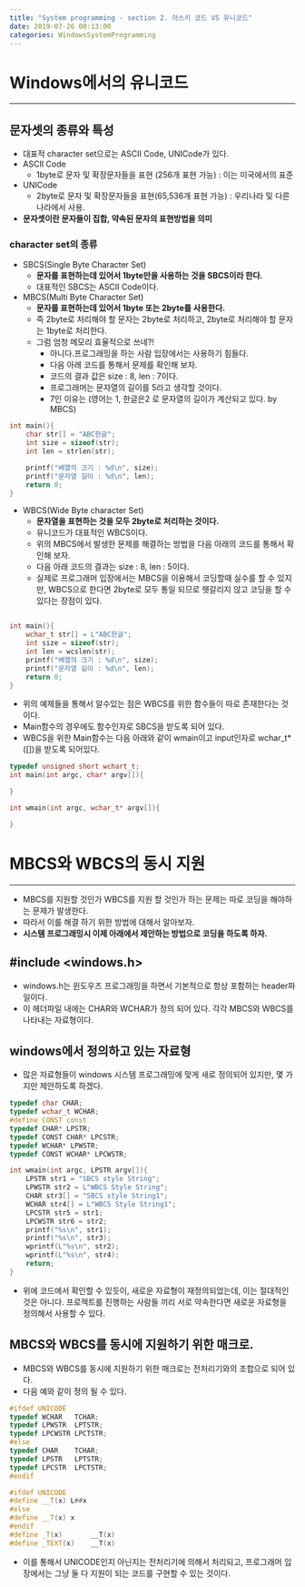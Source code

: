 ```yaml
---
title: "System programming - section 2. 아스키 코드 VS 유니코드"
date: 2019-07-26 00:13:00
categories: WindowsSystemProgramming
---
```

# Windows에서의 유니코드
---
## 문자셋의 종류와 특성
- 대표적 character set으로는 ASCII Code, UNICode가 있다.
- ASCII Code
    -  1byte로 문자 및 확장문자들을 표현 (256개 표현 가능) :  이는 미국에서의 표준
- UNICode
    - 2byte로 문자 및 확장문자들을 표현(65,536개 표현 가능) : 우리나라 및 다른 나라에서 사용.
- **문자셋이란 문자들이 집합, 약속된 문자의 표현방법을 의미**
### character set의 종류
- SBCS(Single Byte Character Set)
    - **문자를 표현하는데 있어서 1byte만을 사용하는 것을 SBCS이라 한다.**
    - 대표적인 SBCS는 ASCII Code이다.
- MBCS(Multi Byte Character Set)
    - **문자를 표현하는데 있어서 1byte 또는 2byte를 사용한다.**
    - 즉 2byte로 처리해야 할 문자는 2byte로 처리하고, 2byte로 처리해야 할 문자는 1byte로 처리한다.
    - 그럼 엄청 메모리 효율적으로 쓰네?!
        - 아니다.프로그래밍을 하는 사람 입장에서는 사용하기 힘들다.
        - 다음 아래 코드를 통해서 문제를 확인해 보자.
        - 코드의 결과 값은 size : 8, len : 7이다.
        - 프로그래머는 문자열의 길이를 5라고 생각할 것이다.
        - 7인 이유는 (영어는 1, 한글은2 로 문자열의 길이가 계산되고 있다. by MBCS)
```c++
int main(){
	char str[] = "ABC한글";
	int size = sizeof(str);
	int len = strlen(str);

	printf("배열의 크기 : %d\n", size);
	printf("문자열 길이 : %d\n", len);
	return 0;
}
```

- WBCS(Wide Byte character Set)
    - **문자열을 표현하는 것을 모두 2byte로 처리하는 것이다.**
    - 유니코드가 대표적인 WBCS이다.
    - 위의 MBCS에서 발생한 문제를 해결하는 방법을 다음 아래의 코드를 통해서 확인해 보자.
    - 다음 아래 코드의 결과는 size : 8, len : 5이다.
    - 실제로 프로그래머 입장에서는 MBCS을 이용해서 코딩할때 실수를 할 수 있지만, WBCS으로 한다면 2byte로 모두 통일 되므로 헷갈리지 않고 코딩을 할 수 있다는 장점이 있다.

```c++

int main(){
	wchar_t str[] = L"ABC한글";
	int size = sizeof(str);
	int len = wcslen(str);
	printf("배열의 크기 : %d\n", size);
	printf("문자열 길이 : %d\n", len);
	return 0;
}
```

- 위의 예제들을 통해서 알수있는 점은 WBCS를 위한 함수들이 따로 존재한다는 것이다.
- Main함수의 경우에도 함수인자로 SBCS을 받도록 되어 있다.
- WBCS을 위한 Main함수는 다음 아래와 같이 wmain이고 input인자로 wchar_t*([])을 받도록 되어있다.

```c++
typedef unsigned short wchart_t;
int main(int argc, char* argv[]){

}

int wmain(int argc, wchar_t* argv[]){

}
```
# MBCS와 WBCS의 동시 지원
---
- MBCS를 지원할 것인가 WBCS를 지원 할 것인가 하는 문제는 따로 코딩을 해야하는 문제가 발생한다.
- 따라서 이를 해결 하기 위한 방법에 대해서 알아보자.
- **시스템 프로그래밍시 이제 아래에서 제안하는 방법으로 코딩을 하도록 하자.**

## #include <windows.h>
- windows.h는 윈도우즈 프로그래밍을 하면서 기본적으로 항상 포함하는 header파일이다.
- 이 헤더파일 내에는 CHAR와 WCHAR가 정의 되어 있다. 각각 MBCS와 WBCS를 나타내는 자료형이다.

## windows에서 정의하고 있는 자료형
- 많은 자료형들이 windows 시스템 프로그래밍에 맞게 새로 정의되어 있지만, 몇 가지만 제안하도록 하겠다.
```c++
typedef char CHAR;
typedef wchar_t WCHAR;
#define CONST const
typedef CHAR* LPSTR;
typedef CONST CHAR* LPCSTR;
typedef WCHAR* LPWSTR;
typedef CONST WCHAR* LPCWSTR;

int wmain(int argc, LPSTR argv[]){
    LPSTR str1 = "SBCS style String";
	LPWSTR str2 = L"WBCS Style String";
	CHAR str3[] = "SBCS style String1";
	WCHAR str4[] = L"WBCS Style String1";
	LPCSTR str5 = str1;
	LPCWSTR str6 = str2;
	printf("%s\n", str1);
	printf("%s\n", str3);
	wprintf(L"%s\n", str2);
	wprintf(L"%s\n", str4);
	return;
}
```
- 위에 코드에서 확인할 수 있듯이, 새로운 자료형이 재정의되었는데, 이는 절대적인 것은 아니다. 프로젝트를 진행하는 사람들 끼리 서로 약속한다면 새로운 자료형을 정의해서 사용할 수 있다.

## MBCS와 WBCS를 동시에 지원하기 위한 매크로.
- MBCS와 WBCS를 동시에 지원하기 위한 매크로는 전처리기와의 조합으로 되어 있다.
- 다음 예와 같이 정의 될 수 있다.
```c++
#ifdef UNICODE
typedef WCHAR	TCHAR;
typedef LPWSTR	LPTSTR;
typedef LPCWSTR	LPCTSTR;
#else
typedef CHAR	TCHAR;
typedef LPSTR	LPTSTR;
typedef LPCSTR	LPCTSTR;
#endif

#ifdef UNICODE
#define __T(x) L##x
#else
#define __T(x) x
#endif
#define _T(x)		__T(x)
#define _TEXT(x)	__T(x)
```
- 이를 통해서 UNICODE인지 아닌지는 전처리기에 의해서 처리되고, 프로그래머 입장에서는 그냥 둘 다 지원이 되는 코드를 구현할 수 있는 것이다.
